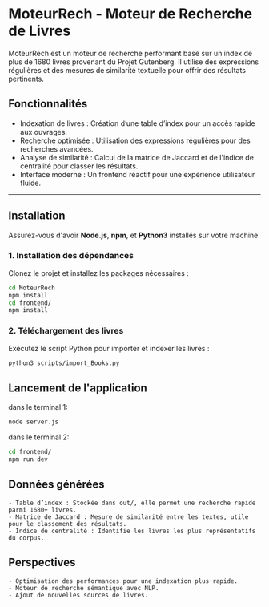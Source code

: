 # MoteurRech - Moteur de Recherche de Livres

MoteurRech est un moteur de recherche performant basé sur un index de plus de 1680 livres provenant du Projet Gutenberg. Il utilise des expressions régulières et des mesures de similarité textuelle pour offrir des résultats pertinents.

## Fonctionnalités

- Indexation de livres : Création d’une table d’index pour un accès rapide aux ouvrages.
- Recherche optimisée : Utilisation des expressions régulières pour des recherches avancées.
- Analyse de similarité : Calcul de la matrice de Jaccard et de l'indice de centralité pour classer les résultats.
- Interface moderne : Un frontend réactif pour une expérience utilisateur fluide.

---

## Installation

Assurez-vous d'avoir **Node.js**, **npm**, et **Python3** installés sur votre machine.

### 1. Installation des dépendances

Clonez le projet et installez les packages nécessaires :

```bash
cd MoteurRech
npm install
cd frontend/
npm install
```

### 2. Téléchargement des livres

Exécutez le script Python pour importer et indexer les livres :

```bash
python3 scripts/import_Books.py
```

## Lancement de l'application
dans le terminal 1:
```bash
node server.js
```

dans le terminal 2:
```bash
cd frontend/
npm run dev
```

## Données générées

	- Table d’index : Stockée dans out/, elle permet une recherche rapide parmi 1680+ livres.
	- Matrice de Jaccard : Mesure de similarité entre les textes, utile pour le classement des résultats.
	- Indice de centralité : Identifie les livres les plus représentatifs du corpus.

## Perspectives

	- Optimisation des performances pour une indexation plus rapide.
	- Moteur de recherche sémantique avec NLP.
	- Ajout de nouvelles sources de livres.
